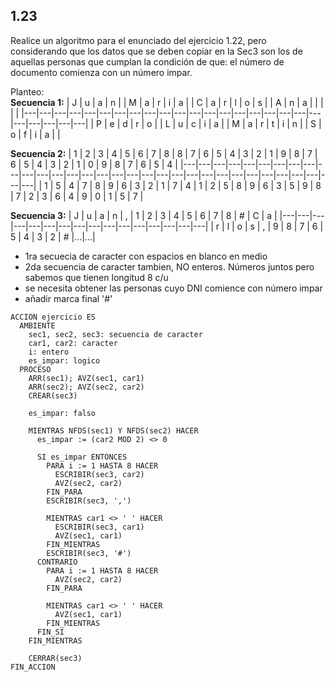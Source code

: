 ## 1.23
Realice un algoritmo para el enunciado del ejercicio 1.22, pero considerando que los datos que se deben copiar
en la Sec3 son los de aquellas personas que cumplan la condición de que: el número de documento comienza con un
número impar.

Planteo:
\
**Secuencia 1:**
| J | u | a | n |   | M | a | r | i | a |   | C | a | r | l | o | s |   | A | n | a |   |   |   |   |
|---|---|---|---|---|---|---|---|---|---|---|---|---|---|---|---|---|---|---|---|---|---|---|---|---|
| P | e | d | r | o |   | L | u | c | i | a |   | M | a | r | t | i | n |   | S | o | f | i | a |   |

**Secuencia 2:**
| 1 | 2 | 3 | 4 | 5 | 6 | 7 | 8 | 8 | 7 | 6 | 5 | 4 | 3 | 2 | 1 | 9 | 8 | 7 | 6 | 5 | 4 | 3 | 2 | 1 | 0 | 9 | 8 | 7 | 6 | 5 | 4 |
|---|---|---|---|---|---|---|---|---|---|---|---|---|---|---|---|---|---|---|---|---|---|---|---|---|---|---|---|---|---|---|---|
| 1 | 5 | 4 | 7 | 8 | 9 | 6 | 3 | 2 | 1 | 7 | 4 | 1 | 2 | 5 | 8 | 9 | 6 | 3 | 5 | 9 | 8 | 7 | 2 | 3 | 6 | 4 | 9 | 0 | 1 | 5 | 7 |

**Secuencia 3:**
| J | u | a | n | , | 1 | 2 | 3 | 4 | 5 | 6 | 7 | 8 | # | C | a |
|---|---|---|---|---|---|---|---|---|---|---|---|---|---|---|---|
| r | l | o | s | , | 9 | 8 | 7 | 6 | 5 | 4 | 3 | 2 | # |...|...|

- 1ra secuecia de caracter con espacios en blanco en medio
- 2da secuencia de caracter tambien, NO enteros. Números juntos pero sabemos que tienen longitud 8 c/u
- se necesita obtener las personas cuyo DNI comience con número impar
- añadir marca final '#'

```
ACCION ejercicio ES
  AMBIENTE
    sec1, sec2, sec3: secuencia de caracter
    car1, car2: caracter
    i: entero
    es_impar: logico
  PROCESO
    ARR(sec1); AVZ(sec1, car1)
    ARR(sec2); AVZ(sec2, car2)
    CREAR(sec3)

    es_impar: falso

    MIENTRAS NFDS(sec1) Y NFDS(sec2) HACER
      es_impar := (car2 MOD 2) <> 0

      SI es_impar ENTONCES
        PARA i := 1 HASTA 8 HACER
          ESCRIBIR(sec3, car2)
          AVZ(sec2, car2)
        FIN_PARA
        ESCRIBIR(sec3, ',')

        MIENTRAS car1 <> ' ' HACER
          ESCRIBIR(sec3, car1)
          AVZ(sec1, car1)
        FIN_MIENTRAS
        ESCRIBIR(sec3, '#')
      CONTRARIO
        PARA i := 1 HASTA 8 HACER
          AVZ(sec2, car2)
        FIN_PARA

        MIENTRAS car1 <> ' ' HACER
          AVZ(sec1, car1)
        FIN_MIENTRAS
      FIN_SI
    FIN_MIENTRAS

    CERRAR(sec3)
FIN_ACCION
```
